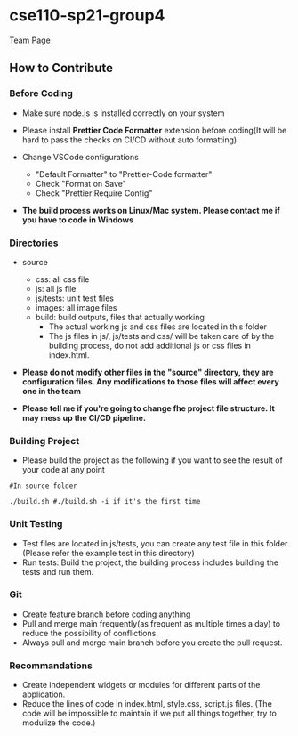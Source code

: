 # cse110-sp21-group4
[Team Page](https://github.com/cse110-sp21-group4/cse110-sp21-group4/blob/main/admin/team.md)

## How to Contribute

### Before Coding
- Make sure node.js is installed correctly on your system
- Please install **Prettier Code Formatter** extension before coding(It will be hard to pass the checks on CI/CD without auto formatting)
- Change VSCode configurations 
	- "Default Formatter" to "Prettier-Code formatter"
	- Check "Format on Save"
	- Check "Prettier:Require Config"

- **The build process works on Linux/Mac system. Please contact me if you have to code in Windows**

### Directories
- source
	- css: all css file
	- js: all js file
	- js/tests: unit test files
	- images: all image files
	- build: build outputs, files that actually working
		- The actual working js and css files are located in this folder
		- The js files in js/, js/tests and css/ will be taken care of by the building process, do not add additional js or css files in index.html.

- **Please do not modify other files in the "source" directory, they are configuration files. Any modifications to those files will affect every one in the team**
- **Please tell me if you're going to change fhe project file structure. It may mess up the CI/CD pipeline.**  

### Building Project
- Please build the project as the following if you want to see the result of your code at any point

``` Shell
#In source folder

./build.sh #./build.sh -i if it's the first time

```

### Unit Testing
- Test files are located in js/tests, you can create any test file in this folder. (Please refer the example test in this directory)
- Run tests: Build the project, the building process includes building the tests and run them.

### Git

- Create feature branch before coding anything
- Pull and merge main frequently(as frequent as multiple times a day) to reduce the possibility of conflictions.
- Always pull and merge main branch before you create the pull request.

### Recommandations

- Create independent widgets or modules for different parts of the application.
- Reduce the lines of code in index.html, style.css, script.js files. (The code will be impossible to maintain if we put all things together, try to modulize the code.)




